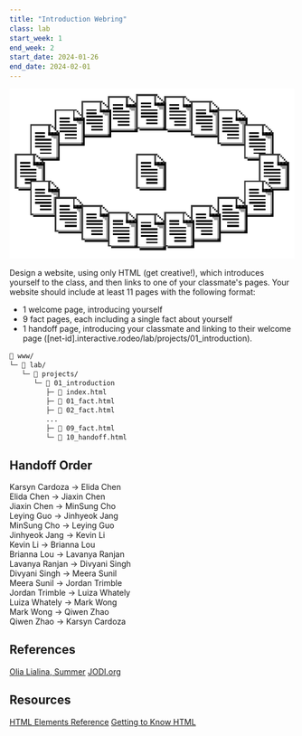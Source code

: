 ```yaml
---
title: "Introduction Webring"
class: lab
start_week: 1
end_week: 2
start_date: 2024-01-26
end_date: 2024-02-01
---
```


![](/files/lab/webring.png)

Design a website, using only HTML (get creative!), which introduces yourself to the class, and then links to one of your classmate's pages. Your website should include at least 11 pages with the following format:
- 1 welcome page, introducing yourself
- 9 fact pages, each including a single fact about yourself
- 1 handoff page, introducing your classmate and linking to their welcome page ([net-id].interactive.rodeo/lab/projects/01_introduction).

~~~
📂 www/
└─ 📂 lab/ 
   └─ 📁 projects/
      └─ 📁 01_introduction
	     ├─ 📄 index.html
		 ├─ 📄 01_fact.html
		 ├─ 📄 02_fact.html
		 ...
		 ├─ 📄 09_fact.html
		 └─ 📄 10_handoff.html
~~~

## Handoff Order
Karsyn Cardoza → Elida Chen  
Elida Chen → Jiaxin Chen  
Jiaxin Chen → MinSung Cho  
Leying Guo → Jinhyeok Jang  
MinSung Cho → Leying Guo  
Jinhyeok Jang → Kevin Li  
Kevin Li → Brianna Lou  
Brianna Lou → Lavanya Ranjan  
Lavanya Ranjan → Divyani Singh  
Divyani Singh → Meera Sunil  
Meera Sunil → Jordan Trimble  
Jordan Trimble → Luiza Whately  
Luiza Whately → Mark Wong  
Mark Wong → Qiwen Zhao  
Qiwen Zhao → Karsyn Cardoza  

## References
[Olia Lialina, Summer](http://art.teleportacia.org/olia/summer/)
[JODI.org](https://wwwwwwwww.jodi.org/)

## Resources
[HTML Elements Reference](https://developer.mozilla.org/en-US/docs/Web/HTML/Element)
[Getting to Know HTML](https://learn.shayhowe.com/html-css/getting-to-know-html/)